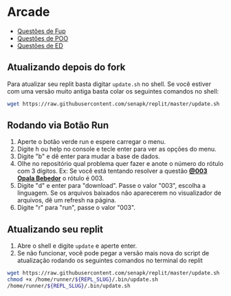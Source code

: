 # Arcade

- [Questões de Fup](https://github.com/qxcodefup/arcade)
- [Questões de POO](https://github.com/qxcodepoo/arcade)
- [Questões de ED](https://github.com/qxcodeed/arcade)

## Atualizando depois do fork 
Para atualizar seu replit basta digitar `update.sh` no shell. Se você
estiver com uma versão muito antiga basta colar os seguintes comandos no shell:

```bash
wget https://raw.githubusercontent.com/senapk/replit/master/update.sh  && bash update.sh && rm update.sh
```


## Rodando via Botão Run
1. Aperte o botão verde run e espere carregar o menu.
2. Digite h ou help no console e tecle enter para ver as opções do menu.
3. Digite "b" e dê enter para mudar a base de dados.
4. Olhe no repositório qual problema quer fazer e anote o número do rótulo com 3 dígitos. Ex: Se você está tentando resolver a questão [**@003 Opala Bebedor**](https://github.com/qxcodefup/moodle/blob/master/base/003/Readme.md#003-l2---opala-bebedor) o rótulo é 003. 
5. Digite "d" e enter para "download". Passe o valor "003", escolha a linguagem. Se os arquivos baixados não aparecerem no visualizador de arquivos, dê um refresh na página.
6. Digite "r" para "run", passe o valor "003".


## Atualizando seu replit

1. Abre o shell e digite `update` e aperte enter.
2. Se não funcionar, você pode pegar a versão mais nova do script de atualização rodando os seguintes comandos no terminal do replit

```bash
wget https://raw.githubusercontent.com/senapk/replit/master/update.sh -O /home/runner/${REPL_SLUG}/.bin/update.sh
chmod +x /home/runner/${REPL_SLUG}/.bin/update.sh
/home/runner/${REPL_SLUG}/.bin/update.sh
```

